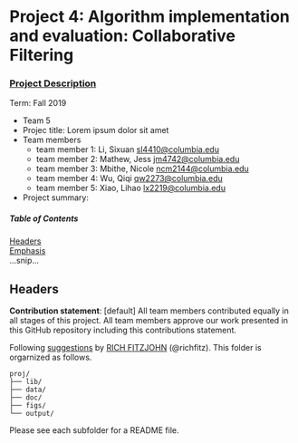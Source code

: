 # Project 4: Algorithm implementation and evaluation: Collaborative Filtering

### [Project Description](doc/project4_desc.md)

Term: Fall 2019

+ Team 5
+ Projec title: Lorem ipsum dolor sit amet
+ Team members
	+ team member 1:  Li, Sixuan sl4410@columbia.edu
	+ team member 2:  Mathew, Jess jm4742@columbia.edu
	+ team member 3:  Mbithe, Nicole ncm2144@columbia.edu
	+ team member 4:  Wu, Qiqi qw2273@columbia.edu
	+ team member 5:  Xiao, Lihao lx2219@columbia.edu
+ Project summary: 
##### Table of Contents  
[Headers](#headers)  
[Emphasis](#emphasis)  
...snip...    
<a name="headers"/>
## Headers
**Contribution statement**: [default] All team members contributed equally in all stages of this project. All team members approve our work presented in this GitHub repository including this contributions statement. 

Following [suggestions](http://nicercode.github.io/blog/2013-04-05-projects/) by [RICH FITZJOHN](http://nicercode.github.io/about/#Team) (@richfitz). This folder is orgarnized as follows.

```
proj/
├── lib/
├── data/
├── doc/
├── figs/
└── output/
```

Please see each subfolder for a README file.
